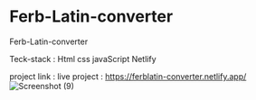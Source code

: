 # Ferb-Latin-converter
Ferb-Latin-converter

Teck-stack : Html css javaScript Netlify

project link : live project : https://ferblatin-converter.netlify.app/
![Screenshot (9)](https://user-images.githubusercontent.com/106957781/193869156-e14b0068-3f67-45f1-ab0e-262f92c18686.png)
